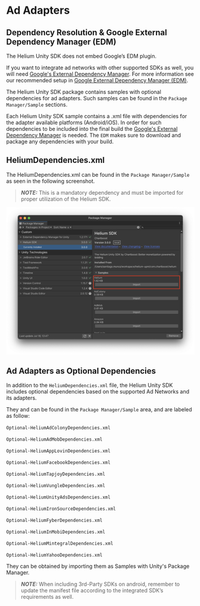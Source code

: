 # Ad Adapters

## Dependency Resolution & Google External Dependency Manager (EDM)

The Helium Unity SDK does not embed Google’s EDM plugin.

If you want to integrate ad networks with other supported SDKs as well, you will need [Google's External Dependency Manager](https://developers.google.com/unity/archive#external_dependency_manager_for_unity). For more information see our recommended setup in [Google External Dependency Manager (EDM)](edm.md).

The Helium Unity SDK package contains samples with optional dependencies for ad adapters. Such samples can be found in the `Package Manager/Sample` sections.

Each Helium Unity SDK sample contains a .xml file with dependencies for the adapter available platforms (Android/iOS). In order for such dependencies to be included into the final build the [Google's External Dependency Manager](https://github.com/googlesamples/unity-jar-resolver) is needed.
The `EDM` makes sure to download and package any dependencies with your build.

## HeliumDependencies.xml

The HeliumDependencies.xml can be found in the `Package Manager/Sample` as seen in the following screenshot.

> **_NOTE:_** This is a mandatory dependency and must be imported for proper utilization of the Helium SDK.

![HeliumDependencies.xml](../images/helium-dependencies.png)

## Ad Adapters as Optional Dependencies
In addition to the `HeliumDependencies.xml` file, the Helium Unity SDK includes optional dependencies based on the supported Ad Networks and its adapters.

They and can be found in the `Package Manager/Sample` area, and are labeled as follow:

`Optional-HeliumAdColonyDependencies.xml`

`Optional-HeliumAdMobDependencies.xml`

`Optional-HeliumAppLovinDependencies.xml`

`Optional-HeliumFacebookDependencies.xml`

`Optional-HeliumTapjoyDependencies.xml`

`Optional-HeliumVungleDependencies.xml`

`Optional-HeliumUnityAdsDependencies.xml`

`Optional-HeliumIronSourceDependencies.xml`

`Optional-HeliumFyberDependencies.xml`

`Optional-HeliumInMobiDependencies.xml`

`Optional-HeliumMintegralDependencies.xml`

`Optional-HeliumYahooDependencies.xml`

They can be obtained by importing them as Samples with Unity's Package Manager.

> **_NOTE:_** When including 3rd-Party SDKs on android, remember to update the manifest file according to the integrated SDK’s requirements as well.
